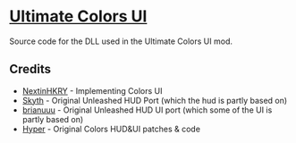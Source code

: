 # [Ultimate Colors UI](https://gamebanana.com/wips/68708)
Source code for the DLL used in the Ultimate Colors UI mod.

## Credits
- [NextinHKRY](https://github.com/NextinMono) - Implementing Colors UI
- [Skyth](https://github.com/blueskythlikesclouds) - Original Unleashed HUD Port (which the hud is partly based on)
- [brianuuu](https://github.com/brianuuu) - Original Unleashed HUD UI port (which some of the UI is partly based on)
- [Hyper](https://github.com/HyperBE32) - Original Colors HUD&UI patches & code
